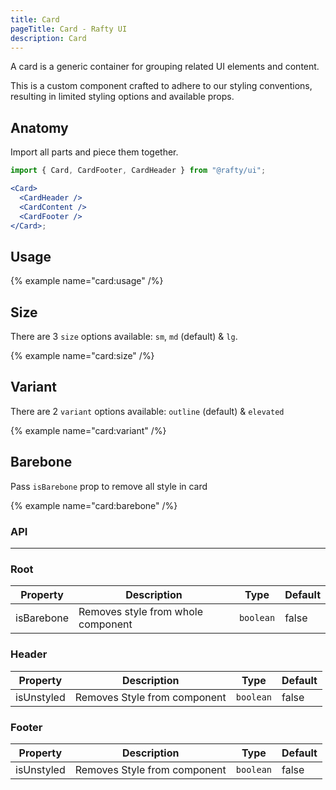 ```yaml
---
title: Card
pageTitle: Card - Rafty UI
description: Card
---
```


A card is a generic container for grouping related UI elements and content.

This is a custom component crafted to adhere to our styling conventions, resulting in limited styling options and available props.

## Anatomy

Import all parts and piece them together.

```jsx
import { Card, CardFooter, CardHeader } from "@rafty/ui";

<Card>
  <CardHeader />
  <CardContent />
  <CardFooter />
</Card>;
```

## Usage

{% example name="card:usage" /%}

## Size

There are 3 `size` options available: `sm`, `md` (default) & `lg`.

{% example name="card:size" /%}

## Variant

There are 2 `variant` options available: `outline` (default) & `elevated`

{% example name="card:variant" /%}

## Barebone

Pass `isBarebone` prop to remove all style in card

{% example name="card:barebone" /%}

### API

---

### Root

| Property   | Description                        | Type      | Default |
| ---------- | ---------------------------------- | --------- | ------- |
| isBarebone | Removes style from whole component | `boolean` | false   |

### Header

| Property   | Description                  | Type      | Default |
| ---------- | ---------------------------- | --------- | ------- |
| isUnstyled | Removes Style from component | `boolean` | false   |

### Footer

| Property   | Description                  | Type      | Default |
| ---------- | ---------------------------- | --------- | ------- |
| isUnstyled | Removes Style from component | `boolean` | false   |
